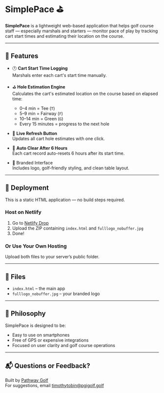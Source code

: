 # SimplePace ⛳️

**SimplePace** is a lightweight web-based application that helps golf course staff — especially marshals and starters — monitor pace of play by tracking cart start times and estimating their location on the course.

---

## 🔧 Features

- 🕐 **Cart Start Time Logging**  
  Marshals enter each cart's start time manually.

- ⛳ **Hole Estimation Engine**  
  Calculates the cart's estimated location on the course based on elapsed time:
  - 0–4 min = Tee (`T`)
  - 5–9 min = Fairway (`F`)
  - 10–14 min = Green (`G`)
  - Every 15 minutes = progress to the next hole

- 🔁 **Live Refresh Button**  
  Updates all cart hole estimates with one click.

- 🧹 **Auto Clear After 6 Hours**  
  Each cart record auto-resets 6 hours after its start time.

- 🎨 Branded Interface  
  Includes logo, golf-friendly styling, and clean table layout.

---

## 🚀 Deployment

This is a static HTML application — no build steps required.

### Host on Netlify
1. Go to [Netlify Drop](https://app.netlify.com/drop)
2. Upload the ZIP containing `index.html` and `fulllogo_nobuffer.jpg`
3. Done!

### Or Use Your Own Hosting
Upload both files to your server’s public folder.

---

## 📁 Files

- `index.html` – the main app
- `fulllogo_nobuffer.jpg` – your branded logo

---

## 🧠 Philosophy

SimplePace is designed to be:
- Easy to use on smartphones
- Free of GPS or expensive integrations
- Focused on user clarity and golf course operations

---

## 📬 Questions or Feedback?

Built by [Pathway Golf](https://www.pgigolf.golf)  
For suggestions, email [timothytobin@pgigolf.golf](mailto:timothytobin@pgigolf.golf)
